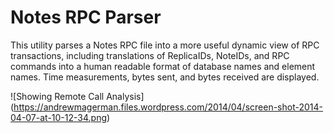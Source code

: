 # Notes RPC Parser

This utility parses a Notes RPC file into a more useful dynamic view of RPC transactions, including translations of ReplicaIDs, NoteIDs, and RPC commands into a human readable format of database names and element names. Time measurements, bytes sent, and bytes received are displayed.


![Showing Remote Call Analysis] (https://andrewmagerman.files.wordpress.com/2014/04/screen-shot-2014-04-07-at-10-12-34.png)
